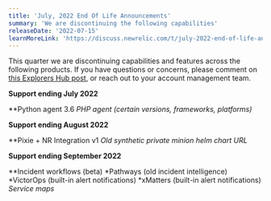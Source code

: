 ```yaml
---
title: 'July, 2022 End Of Life Announcements' 
summary: 'We are discontinuing the following capabilities' 
releaseDate: '2022-07-15' 
learnMoreLink: 'https://discuss.newrelic.com/t/july-2022-end-of-life-announcements/188318' 
---
```


This quarter we are discontinuing capabilities and features across the following products. If you have questions or concerns, please comment on [this Explorers Hub post](https://discuss.newrelic.com/t/july-2022-end-of-life-announcements/188318), or reach out to your account management team.

**Support ending July 2022**

**Python agent 3.6
*PHP agent (certain versions, frameworks, platforms)*

**Support ending August 2022**

**Pixie + NR Integration v1
*Old synthetic private minion helm chart URL*

**Support ending September 2022**

**Incident workflows (beta)
*Pathways (old incident intelligence)
*VictorOps (built-in alert notifications)
*xMatters (built-in alert notifications)
*Service maps*
